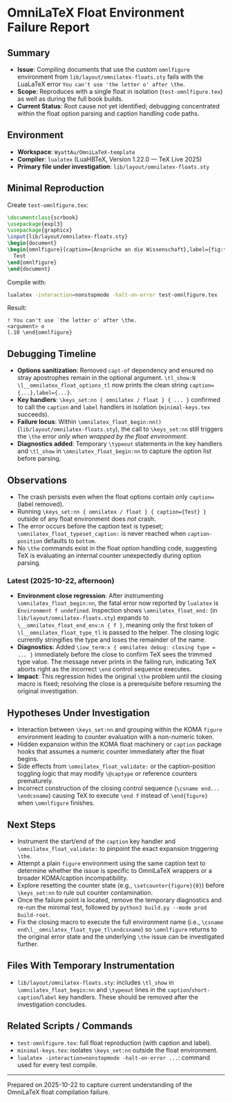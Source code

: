 # OmniLaTeX Float Environment Failure Report

## Summary
- **Issue**: Compiling documents that use the custom `omnlfigure` environment from `lib/layout/omnilatex-floats.sty` fails with the LuaLaTeX error `You can't use 'the letter o' after \the`.
- **Scope**: Reproduces with a single float in isolation (`test-omnlfigure.tex`) as well as during the full book builds.
- **Current Status**: Root cause not yet identified; debugging concentrated within the float option parsing and caption handling code paths.

## Environment
- **Workspace**: `WyattAu/OmniLaTeX-template`
- **Compiler**: `lualatex` (LuaHBTeX, Version 1.22.0 — TeX Live 2025)
- **Primary file under investigation**: `lib/layout/omnilatex-floats.sty`

## Minimal Reproduction
Create `test-omnlfigure.tex`:
```latex
\documentclass{scrbook}
\usepackage{expl3}
\usepackage{graphicx}
\input{lib/layout/omnilatex-floats.sty}
\begin{document}
\begin{omnlfigure}[caption={Ansprüche an die Wissenschaft},label={fig:test}]
  Test
\end{omnlfigure}
\end{document}
```
Compile with:
```bash
lualatex -interaction=nonstopmode -halt-on-error test-omnlfigure.tex
```
Result:
```
! You can't use `the letter o' after \the.
<argument> o
l.10 \end{omnlfigure}
```

## Debugging Timeline
- **Options sanitization**: Removed `capt-of` dependency and ensured no stray apostrophes remain in the optional argument. `\tl_show:N \l__omnilatex_float_options_tl` now prints the clean string `caption={...},label={...}`.
- **Key handlers**: `\keys_set:nn { omnilatex / float } { ... }` confirmed to call the `caption` and `label` handlers in isolation (`minimal-keys.tex` succeeds).
- **Failure locus**: Within `\omnilatex_float_begin:nn()` (`lib/layout/omnilatex-floats.sty`), the call to `\keys_set:nn` still triggers the `\the` error *only when wrapped by the float environment*.
- **Diagnostics added**: Temporary `\typeout` statements in the key handlers and `\tl_show` in `\omnilatex_float_begin:nn` to capture the option list before parsing.

## Observations
- The crash persists even when the float options contain only `caption=` (label removed).
- Running `\keys_set:nn { omnilatex / float } { caption={Test} }` outside of any float environment does *not* crash.
- The error occurs before the caption text is typeset; `\omnilatex_float_typeset_caption:` is never reached when `caption-position` defaults to `bottom`.
- No `\the` commands exist in the float option handling code, suggesting TeX is evaluating an internal counter unexpectedly during option parsing.

### Latest (2025-10-22, afternoon)
- **Environment close regression**: After instrumenting `\omnilatex_float_begin:nn`, the fatal error now reported by `lualatex` is `Environment f undefined`. Inspection shows `\omnilatex_float_end:` (in `lib/layout/omnilatex-floats.sty`) expands to `\__omnilatex_float_end_env:n { f }`, meaning only the first token of `\l__omnilatex_float_type_tl` is passed to the helper. The closing logic currently stringifies the type and loses the remainder of the name.
- **Diagnostics**: Added `\iow_term:x { omnilatex debug: closing type = ... }` immediately before the close to confirm TeX sees the trimmed type value. The message never prints in the failing run, indicating TeX aborts right as the incorrect `\end` control sequence executes.
- **Impact**: This regression hides the original `\the` problem until the closing macro is fixed; resolving the close is a prerequisite before resuming the original investigation.

## Hypotheses Under Investigation
- Interaction between `\keys_set:nn` and grouping within the KOMA `figure` environment leading to counter evaluation with a non-numeric token.
- Hidden expansion within the KOMA float machinery or `caption` package hooks that assumes a numeric counter immediately after the float begins.
- Side effects from `\omnilatex_float_validate:` or the caption-position toggling logic that may modify `\@captype` or reference counters prematurely.
- Incorrect construction of the closing control sequence (`\csname end...
  \endcsname`) causing TeX to execute `\end f` instead of `\end{figure}` when `\omnlfigure` finishes.

## Next Steps
- Instrument the start/end of the `caption` key handler and `\omnilatex_float_validate:` to pinpoint the exact expansion triggering `\the`.
- Attempt a plain `figure` environment using the same caption text to determine whether the issue is specific to OmniLaTeX wrappers or a broader KOMA/caption incompatibility.
- Explore resetting the counter state (e.g., `\setcounter{figure}{0}`) before `\keys_set:nn` to rule out counter contamination.
- Once the failure point is located, remove the temporary diagnostics and re-run the minimal test, followed by `python3 build.py --mode prod build-root`.
- Fix the closing macro to execute the full environment name (i.e., `\csname end\l__omnilatex_float_type_tl\endcsname`) so `\omnlfigure` returns to the original error state and the underlying `\the` issue can be investigated further.

## Files With Temporary Instrumentation
- `lib/layout/omnilatex-floats.sty`: includes `\tl_show` in `\omnilatex_float_begin:nn` and `\typeout` lines in the `caption`/`short-caption`/`label` key handlers. These should be removed after the investigation concludes.

## Related Scripts / Commands
- `test-omnlfigure.tex`: full float reproduction (with caption and label).
- `minimal-keys.tex`: isolates `\keys_set:nn` outside the float environment.
- `lualatex -interaction=nonstopmode -halt-on-error ...`: command used for every test compile.

---
Prepared on 2025-10-22 to capture current understanding of the OmniLaTeX float compilation failure.
